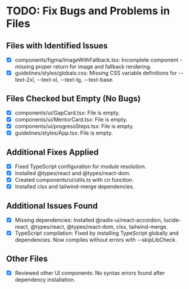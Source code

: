# TODO: Fix Bugs and Problems in Files

## Files with Identified Issues

- [x] components/figma/ImageWithFallback.tsx: Incomplete component - missing proper return for image and fallback rendering.
- [x] guidelines/styles/globals.css: Missing CSS variable definitions for --text-2xl, --text-xl, --text-lg, --text-base.

## Files Checked but Empty (No Bugs)

- [x] components/ui/GapCard.tsx: File is empty.
- [x] components/ui/MentorCard.tsx: File is empty.
- [x] components/ui/progressSteps.tsx: File is empty.
- [x] guidelines/styles/App.tsx: File is empty.

## Additional Fixes Applied

- [x] Fixed TypeScript configuration for module resolution.
- [x] Installed @types/react and @types/react-dom.
- [x] Created components/ui/utils.ts with cn function.
- [x] Installed clsx and tailwind-merge dependencies.

## Additional Issues Found

- [x] Missing dependencies: Installed @radix-ui/react-accordion, lucide-react, @types/react, @types/react-dom, clsx, tailwind-merge.
- [x] TypeScript compilation: Fixed by installing TypeScript globally and dependencies. Now compiles without errors with --skipLibCheck.

## Other Files

- [x] Reviewed other UI components: No syntax errors found after dependency installation.
